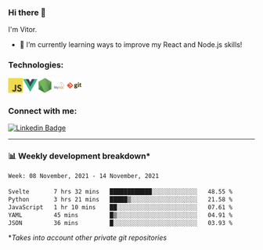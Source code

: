 ### Hi there 👋

I'm Vitor.

- 🌱 I’m currently learning ways to improve my React and Node.js skills!

### Technologies:
<img align="left" alt="Javascript" width="30px" src="https://raw.githubusercontent.com/github/explore/80688e429a7d4ef2fca1e82350fe8e3517d3494d/topics/javascript/javascript.png"/>
<img align="left" alt="VueJs" width="30px" src="https://raw.githubusercontent.com/github/explore/80688e429a7d4ef2fca1e82350fe8e3517d3494d/topics/vue/vue.png"/>
<img align="left" alt="Nodejs" width="30px" src="https://raw.githubusercontent.com/github/explore/80688e429a7d4ef2fca1e82350fe8e3517d3494d/topics/nodejs/nodejs.png" />
<img align="left" alt="Mysql" width="30px" src="https://raw.githubusercontent.com/github/explore/80688e429a7d4ef2fca1e82350fe8e3517d3494d/topics/mysql/mysql.png"/>
<img align="left" alt="Git" width="30px" src="https://raw.githubusercontent.com/github/explore/80688e429a7d4ef2fca1e82350fe8e3517d3494d/topics/git/git.png"/> 

<br /> <br />
### Connect with me:
[![Linkedin Badge](https://img.shields.io/badge/-LinkedIn-blue?style=flat-square&logo=Linkedin&logoColor=white&link=https://www.linkedin.com/in/felipefialho)](https://www.linkedin.com/in/vitorlc)

---

<!-- <p align="center"> <img src="https://komarev.com/ghpvc/?username=vitorlc&label=👀" alt="eitchtee" /> </p> -->
### :bar_chart: Weekly development breakdown*
<!--START_SECTION:waka-->
```text
Week: 08 November, 2021 - 14 November, 2021

Svelte       7 hrs 32 mins   ████████████░░░░░░░░░░░░░   48.55 % 
Python       3 hrs 21 mins   █████▒░░░░░░░░░░░░░░░░░░░   21.58 % 
JavaScript   1 hr 10 mins    ██░░░░░░░░░░░░░░░░░░░░░░░   07.61 % 
YAML         45 mins         █▒░░░░░░░░░░░░░░░░░░░░░░░   04.91 % 
JSON         36 mins         █░░░░░░░░░░░░░░░░░░░░░░░░   03.93 % 
```
<!--END_SECTION:waka-->

**Takes into account other private git repositories*
